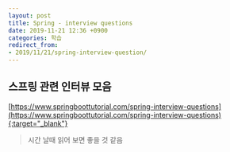```yaml
---
layout: post
title: Spring - interview questions
date: 2019-11-21 12:36 +0900
categories: 학습
redirect_from: 
- 2019/11/21/spring-interview-question/
---
```

## 스프링 관련 인터뷰 모음

[https://www.springboottutorial.com/spring-interview-questions](https://www.springboottutorial.com/spring-interview-questions){:target="_blank"}



> 시간 날때 읽어 보면 좋을 것 같음

